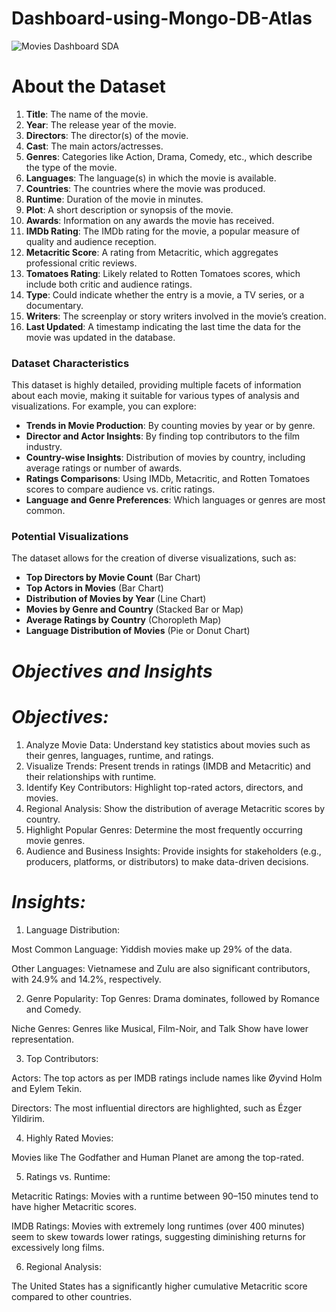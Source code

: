 # Dashboard-using-Mongo-DB-Atlas

![Movies Dashboard SDA](https://github.com/user-attachments/assets/8d62f261-743d-4c4b-b980-5a382127372a)


# About the Dataset
1. **Title**: The name of the movie.
2. **Year**: The release year of the movie.
3. **Directors**: The director(s) of the movie.
4. **Cast**: The main actors/actresses.
5. **Genres**: Categories like Action, Drama, Comedy, etc., which describe the type of the movie.
6. **Languages**: The language(s) in which the movie is available.
7. **Countries**: The countries where the movie was produced.
8. **Runtime**: Duration of the movie in minutes.
9. **Plot**: A short description or synopsis of the movie.
10. **Awards**: Information on any awards the movie has received.
11. **IMDb Rating**: The IMDb rating for the movie, a popular measure of quality and audience reception.
12. **Metacritic Score**: A rating from Metacritic, which aggregates professional critic reviews.
13. **Tomatoes Rating**: Likely related to Rotten Tomatoes scores, which include both critic and audience ratings.
14. **Type**: Could indicate whether the entry is a movie, a TV series, or a documentary.
15. **Writers**: The screenplay or story writers involved in the movie’s creation.
16. **Last Updated**: A timestamp indicating the last time the data for the movie was updated in the database.

### Dataset Characteristics
This dataset is highly detailed, providing multiple facets of information about each movie, making it suitable for various types of analysis and visualizations. For example, you can explore:

- **Trends in Movie Production**: By counting movies by year or by genre.
- **Director and Actor Insights**: By finding top contributors to the film industry.
- **Country-wise Insights**: Distribution of movies by country, including average ratings or number of awards.
- **Ratings Comparisons**: Using IMDb, Metacritic, and Rotten Tomatoes scores to compare audience vs. critic ratings.
- **Language and Genre Preferences**: Which languages or genres are most common.

### Potential Visualizations
The dataset allows for the creation of diverse visualizations, such as:
- **Top Directors by Movie Count** (Bar Chart)
- **Top Actors in Movies** (Bar Chart)
- **Distribution of Movies by Year** (Line Chart)
- **Movies by Genre and Country** (Stacked Bar or Map)
- **Average Ratings by Country** (Choropleth Map)
- **Language Distribution of Movies** (Pie or Donut Chart)

# *Objectives and Insights*
# *Objectives:*
1. Analyze Movie Data: Understand key statistics about movies such as their genres, languages, runtime, and ratings.
2. Visualize Trends: Present trends in ratings (IMDB and Metacritic) and their relationships with runtime.
3. Identify Key Contributors: Highlight top-rated actors, directors, and movies.
4. Regional Analysis: Show the distribution of average Metacritic scores by country.
5. Highlight Popular Genres: Determine the most frequently occurring movie genres.
6. Audience and Business Insights: Provide insights for stakeholders (e.g., producers, platforms, or distributors) to make data-driven decisions.

 # *Insights:*  
1. Language Distribution:

Most Common Language: Yiddish movies make up 29% of the data.

Other Languages: Vietnamese and Zulu are also significant contributors, with 24.9% and 14.2%, respectively.

2. Genre Popularity:
Top Genres: Drama dominates, followed by Romance and Comedy.

Niche Genres: Genres like Musical, Film-Noir, and Talk Show have lower representation.

3. Top Contributors:

Actors: The top actors as per IMDB ratings include names like Øyvind Holm and Eylem Tekin.

Directors: The most influential directors are highlighted, such as Ézger Yildirim.

4. Highly Rated Movies:

Movies like The Godfather and Human Planet are among the top-rated.

5. Ratings vs. Runtime:

Metacritic Ratings: Movies with a runtime between 90–150 minutes tend to have higher Metacritic scores.

IMDB Ratings: Movies with extremely long runtimes (over 400 minutes) seem to skew towards lower ratings, suggesting diminishing returns for excessively long films.

6. Regional Analysis:

The United States has a significantly higher cumulative Metacritic score compared to other countries.
